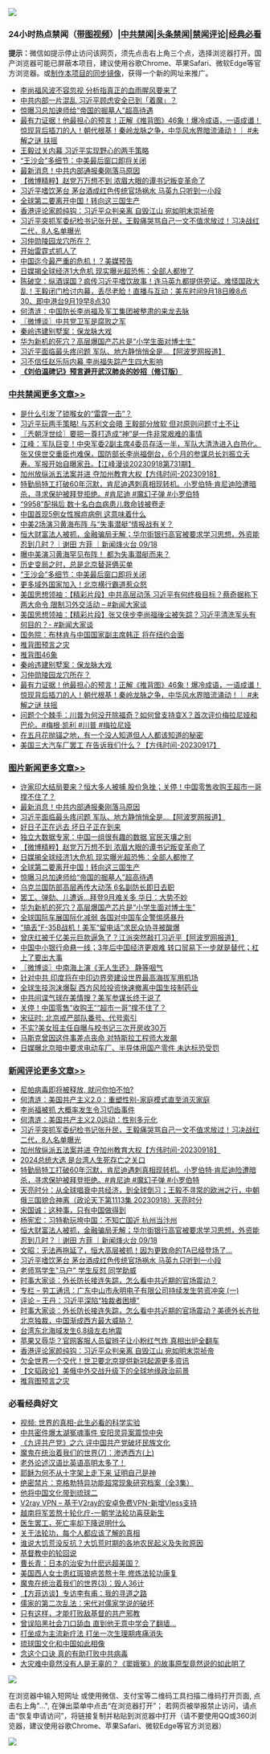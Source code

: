 ![](https://raw.githubusercontent.com/jsvpn/jsproxy/dev/64photo/fqnews-qr.jpg)

<div id="tt">
<h3>24小时热点禁闻（<a href="https://391091.xyz" target="_blank">带图视频</a>）|<a href="#%E4%B8%AD%E5%85%B1%E7%A6%81%E9%97%BB%E6%9B%B4%E5%A4%9A%E6%96%87%E7%AB%A0">中共禁闻</a>|<a href="#%E5%9B%BE%E7%89%87%E6%96%B0%E9%97%BB%E6%9B%B4%E5%A4%9A%E6%96%87%E7%AB%A0">头条禁闻</a>|<a href="#%E6%96%B0%E9%97%BB%E8%AF%84%E8%AE%BA%E6%9B%B4%E5%A4%9A%E6%96%87%E7%AB%A0">禁闻评论|<a href="#%E5%BF%85%E7%9C%8B%E7%BB%8F%E5%85%B8%E5%A5%BD%E6%96%87">经典必看</a></h3>
<div><b>提示：</b>微信如提示停止访问该网页，须先点击右上角三个点，选择浏览器打开。国产浏览器可能已屏蔽本项目，建议使用谷歌Chrome、苹果Safari、微软Edge等官方浏览器。或<a href="%E5%88%B6%E4%BD%9Cgit%E7%A6%81%E9%97%BB%E9%95%9C%E5%83%8F.md">制作本项目的同步镜像</a>，获得一个新的网址来推广。</div>
<ul>

<li><a href="/baitai/20230918/1935375.md">李尚福风波不容忽视 分析指真正的血雨腥风要来了</a></li>
<li><a href="/baitai/20230918/1935374.md">中共内部一片混乱 习近平顾虑安全已到「着魔」？</a></li>
<li><a href="/topimagenews/20230919/1935531.md">惊曝习总加速师给“帝国的掘墓人”超高待遇</a></li>
<li><a href="/comments/20230918/1935365.md">最有力证据！他最担心的预言！正解《推背图》46象！爆冷成语，一语成谶！惊现背后插刀的人！朝代根基！秦岭龙脉之争，中华风水界暗流涌动！｜ #未解之谜 扶摇</a></li>
<li><a href="/ccpdope/20230919/1935466.md">王毅过关内幕 习近平实现野心的两手策略</a></li>
<li><a href="/cbnews/20230919/1935561.md">“王沙会”多细节：中美最后窗口即将关闭</a></li>
<li><a href="/topimagenews/20230919/1935762.md">最新消息！中共内部通报秦刚落马原因</a></li>
<li><a href="/topimagenews/20230919/1935672.md">【微博精粹】赵党万万想不到 浓眉大眼的谭书记叛变革命了</a></li>
<li><a href="/comments/20230919/1935535.md">习近平嗜饮茅台 茅台酒成红色传统官场祸水 马英九只听到一小段</a></li>
<li><a href="/topimagenews/20230919/1935583.md">全球第二要离开中国！转向这三国生产</a></li>
<li><a href="/comments/20230918/1935405.md">香港评论家颜纯钩：习近平众判亲离 自毁江山 宛如明末崇祯帝</a></li>
<li><a href="/comments/20230919/1935720.md">习近平突抓军委纪检书记张升民，王毅痛哭骂自己一文不值求放过！习决战红二代，8人名单曝光</a></li>
<li><a href="/comments/20230918/1935370.md">习仲勋陵园龙穴所在？</a></li>
<li><a href="/finance/20230919/1935584.md">开始雷霆式抓人了</a></li>
<li><a href="/cnnews/20230919/1935551.md">中国迄今最严重的危机！？美媒预告</a></li>
<li><a href="/topimagenews/20230919/1935612.md">日媒揭全球经济1大危机 现实曝光超恐怖：全部人都惨了</a></li>
<li><a href="/sohnews/20230919/1935563.md">陈破空：纵酒误国？疯传习近平嗜饮故事！连马英九都提供旁证。难怪国政大乱！王毅闭门检讨内幕，丢尽老脸！直播与互动：美东时间9月18日晚8点30、即中港台9月19早8点30</a></li>
<li><a href="/ssgc/20230918/1935400.md">何清涟：中国防长李尚福及军工集团被整肃的来龙去脉</a></li>
<li><a href="/ssgc/20230919/1935607.md">〖微博谈〗中共党卫军是腐败之军</a></li>
<li><a href="/comments/20230918/1935371.md">秦岭违建别墅案：保龙脉大戏</a></li>
<li><a href="/topimagenews/20230918/1935401.md">华为新机的死穴？高层爆国产芯片是“小学生面对博士生”</a></li>
<li><a href="/topimagenews/20230919/1935744.md">习近平面临最头疼问题 军队、地方静悄悄全是...【阿波罗网报道】</a></li>
<li><a href="/ccpdope/20230919/1935526.md">习不信任赵乐际内幕 李尚福失踪产生四大影响</a></li>
<li><b><a href="/comments/20200207/1272816.md" target="_blank">《刘伯温碑记》预言避开武汉肺炎的妙招（修订版）</a></b></li>
</ul>
</div>

<div class="catlist">
<h3><a href="/cbnews/" target="_blank">中共禁闻</a><span><a href="/cbnews/" target="_blank" rel="nofollow">更多文章>></a></span></h3>
<ul>
<li><a href="/cbnews/20230919/1935770.md" target="_blank">是什么引发了锁喉女的“雷霆一击”？</a></li>
<li><a href="/cbnews/20230919/1935745.md" target="_blank">习近平玩两手策略! 与苏利文会晤 王毅部分放软 但对原则问题寸土不让</a></li>
<li><a href="/cbnews/20230919/1935727.md" target="_blank">〖兲朝浮世绘〗要把一尊打造成“神”是一件非常艰难的事情</a></li>
<li><a href="/cbnews/20230919/1935712.md" target="_blank">江峰：军队巨变！中央军委2副主席4委员存活一半，军队大清洗进入白热化。张又侠世交重臣也难保，国防部长李尚福倒台，6个月的参谋总长刘振立夭寿。军报开始自曝家丑。【江峰漫谈20230918第731期】</a></li>
<li><a href="/comments/20230919/1935685.md" target="_blank">加州放纵派五法案并进 夺加州教育大权【方伟时间-20230918】</a></li>
<li><a href="/comments/20230919/1935663.md" target="_blank">特勤局特工打破60年沉默，肯尼迪遇刺真相现转机。小罗伯特·肯尼迪险遭暗杀，寻求保护被拜登拒绝。#肯尼迪 #魔幻子弹 #小罗伯特</a></li>
<li><a href="/cbnews/20230919/1935654.md" target="_blank">“9958”配捐后 数十名白血病患儿救命钱被卷走</a></li>
<li><a href="/cbnews/20230919/1935634.md" target="_blank">中国首现5例女性猴痘病例 这意味着什么</a></li>
<li><a href="/cbnews/20230919/1935613.md" target="_blank">中美2场演习黄海布阵 与“失事潜艇”情报战有关？</a></li>
<li><a href="/comments/20230919/1935594.md" target="_blank">恒大财富法人被抓，金融骗局无解；华尔街银行高官被要求学习思想，外资能忍到几时？｜谢田 方菲 ｜新闻烽火台 09/18</a></li>
<li><a href="/cbnews/20230919/1935567.md" target="_blank">曝中美演习黄海罕见布阵！ 都为失事潜艇而来？</a></li>
<li><a href="/cbnews/20230919/1935562.md" target="_blank">历史变局之时，总是北京替哥俩买单</a></li>
<li><a href="/cbnews/20230919/1935561.md" target="_blank">“王沙会”多细节：中美最后窗口即将关闭</a></li>
<li><a href="/cbnews/20230919/1935532.md" target="_blank">更多域外国家加入！北京横行霸道惹众怒</a></li>
<li><a href="/cbnews/20230919/1935522.md" target="_blank">美国思想领袖：【精彩片段】中共高层动荡 习近平有何终极目标？蔡奇据称下两大命令 限制习外交活动 &#8211; #新闻大家谈</a></li>
<li><a href="/cbnews/20230919/1935521.md" target="_blank">美国思想领袖：【精彩片段】张又侠步李尚福後尘被失踪？习近平清洗军头有何目的？- #新闻大家谈</a></li>
<li><a href="/cbnews/20230918/1935417.md" target="_blank">国务院：布林肯与中国国家副主席韩正 将在纽约会面</a></li>
<li><a href="/comments/20230918/1935373.md" target="_blank">推背图预言之灾</a></li>
<li><a href="/comments/20230918/1935372.md" target="_blank">推背图46象</a></li>
<li><a href="/comments/20230918/1935371.md" target="_blank">秦岭违建别墅案：保龙脉大戏</a></li>
<li><a href="/comments/20230918/1935370.md" target="_blank">习仲勋陵园龙穴所在？</a></li>
<li><a href="/comments/20230918/1935365.md" target="_blank">最有力证据！他最担心的预言！正解《推背图》46象！爆冷成语，一语成谶！惊现背后插刀的人！朝代根基！秦岭龙脉之争，中华风水界暗流涌动！｜ #未解之谜 扶摇</a></li>
<li><a href="/comments/20230918/1935298.md" target="_blank">问题个个棘手：川普为何没开除福奇？如何曾支持变X？首次评价梅拉尼娅和巴伦。#梅根·凯利 #川普 #梅拉尼娅</a></li>
<li><a href="/comments/20230918/1935284.md" target="_blank">在五月花抛锚之地，有一个没人知道但人人都该知道的秘密</a></li>
<li><a href="/comments/20230918/1935283.md" target="_blank">美国三大汽车厂罢工 在告诉我们什么？【方伟时间-20230917】</a></li>

</ul>
</div>
<div class="catlist">
<h3><a href="/topimagenews/" target="_blank">图片新闻</a><span><a href="/topimagenews/" target="_blank" rel="nofollow">更多文章>></a></span></h3>
<ul>
<li><a href="/topimagenews/20230919/1935798.md" target="_blank">许家印大结局要来？恒大多人被捕 股价急挫；关停！中国零售收购王超市一哥撑不住了？</a></li>
<li><a href="/topimagenews/20230919/1935762.md" target="_blank">最新消息！中共内部通报秦刚落马原因</a></li>
<li><a href="/topimagenews/20230919/1935744.md" target="_blank">习近平面临最头疼问题 军队、地方静悄悄全是&#8230;【阿波罗网报道】</a></li>
<li><a href="/topimagenews/20230919/1935722.md" target="_blank">好日子正在远去 坏日子正在到来</a></li>
<li><a href="/topimagenews/20230919/1935721.md" target="_blank">独立大数据专家：中国一组很有趣的数据 官民天壤之别</a></li>
<li><a href="/topimagenews/20230919/1935672.md" target="_blank">【微博精粹】赵党万万想不到 浓眉大眼的谭书记叛变革命了</a></li>
<li><a href="/topimagenews/20230919/1935612.md" target="_blank">日媒揭全球经济1大危机 现实曝光超恐怖：全部人都惨了</a></li>
<li><a href="/topimagenews/20230919/1935583.md" target="_blank">全球第二要离开中国！转向这三国生产</a></li>
<li><a href="/topimagenews/20230919/1935531.md" target="_blank">惊曝习总加速师给“帝国的掘墓人”超高待遇</a></li>
<li><a href="/topimagenews/20230918/1935438.md" target="_blank">乌克兰国防部高层再传大动荡 6名副防长即日去职</a></li>
<li><a href="/topimagenews/20230918/1935402.md" target="_blank">罢工、弹劾、儿遭诉…拜登9月难关多 华日：大势不妙</a></li>
<li><a href="/topimagenews/20230918/1935401.md" target="_blank">华为新机的死穴？高层爆国产芯片是“小学生面对博士生”</a></li>
<li><a href="/topimagenews/20230918/1935382.md" target="_blank">全球国际车展国际化减弱 各国对中国车企警惕感暴升</a></li>
<li><a href="/topimagenews/20230918/1935367.md" target="_blank">“搞丢”F-35B战机！美军“留电话”求民众协寻被酸爆</a></li>
<li><a href="/topimagenews/20230918/1935326.md" target="_blank">曾庆红被千亿美元巨款逼急了？江派突然敲打习近平【阿波罗网报道】</a></li>
<li><a href="/topimagenews/20230918/1935268.md" target="_blank">中国中小银行命悬一线；3年后中国经济更艰难 转口贸易下一步就是替代；杠上了要出大事</a></li>
<li><a href="/topimagenews/20230918/1935168.md" target="_blank">〖微博谈〗中南海上演《无人生还》 静等咽气</a></li>
<li><a href="/topimagenews/20230918/1935160.md" target="_blank">针对中共 印度将在中印边界旁建设世界最高海拔军用机场</a></li>
<li><a href="/topimagenews/20230918/1935159.md" target="_blank">全球生技泡沫爆裂 西方风险投资快速撤离中国生技制药业</a></li>
<li><a href="/topimagenews/20230918/1935136.md" target="_blank">中共间谍气球在美情搜？美军参谋长终于说了</a></li>
<li><a href="/topimagenews/20230918/1935100.md" target="_blank">关停！中国零售“收购王”“超市一哥”撑不住了？</a></li>
<li><a href="/comments/20230918/1935095.md" target="_blank">宋征时: 北京戒严部队番号、代号索引</a></li>
<li><a href="/topimagenews/20230918/1935085.md" target="_blank">不实?美女班主任自曝与校书记三次开房收30万</a></li>
<li><a href="/topimagenews/20230918/1935060.md" target="_blank">马斯克曾因这件事差点丧命 对特斯拉工程师大发飙</a></li>
<li><a href="/topimagenews/20230918/1935055.md" target="_blank">日媒曝北京暗中要求电动车厂、半导体用国产零件 未达标恐受罚</a></li>

</ul>
</div>
<div class="catlist">
<h3><a href="/comments/" target="_blank">新闻评论</a><span><a href="/comments/" target="_blank" rel="nofollow">更多文章>></a></span></h3>
<ul>
<li><a href="/comments/20230919/1935780.md" target="_blank">尼帕病毒即将被释放, 就问你怕不怕?</a></li>
<li><a href="/comments/20230919/1935739.md" target="_blank">何清涟：美国共产主义2.0：重塑性别-家庭模式直至消灭家庭</a></li>
<li><a href="/comments/20230919/1935732.md" target="_blank">李尚福被抓 大概率发生令习切齿事件</a></li>
<li><a href="/comments/20230919/1935723.md" target="_blank">何清涟：美国共产主义2.0运动：性别多元化</a></li>
<li><a href="/comments/20230919/1935720.md" target="_blank">习近平突抓军委纪检书记张升民，王毅痛哭骂自己一文不值求放过！习决战红二代，8人名单曝光</a></li>
<li><a href="/comments/20230919/1935685.md" target="_blank">加州放纵派五法案并进 夺加州教育大权【方伟时间-20230918】</a></li>
<li><a href="/comments/20230919/1935675.md" target="_blank">2024总统大选 是台湾人生死存亡之关口</a></li>
<li><a href="/comments/20230919/1935663.md" target="_blank">特勤局特工打破60年沉默，肯尼迪遇刺真相现转机。小罗伯特·肯尼迪险遭暗杀，寻求保护被拜登拒绝。#肯尼迪 #魔幻子弹 #小罗伯特</a></li>
<li><a href="/comments/20230919/1935653.md" target="_blank">天亮时分：从全球唱衰中共经济，到全球倒习；王毅不寻常的欧洲之行，中朝俄三国貌合神离（政论天下第1113集 20230918）天亮时分</a></li>
<li><a href="/comments/20230919/1935643.md" target="_blank">宋国诚：这种事，只有中国做得到</a></li>
<li><a href="/comments/20230919/1935640.md" target="_blank">杨宪宏：习特勒玩垮中国：不知亡国近 杭州当汴州</a></li>
<li><a href="/comments/20230919/1935594.md" target="_blank">恒大财富法人被抓，金融骗局无解；华尔街银行高官被要求学习思想，外资能忍到几时？｜谢田 方菲 ｜新闻烽火台 09/18</a></li>
<li><a href="/comments/20230919/1935581.md" target="_blank">文昭：无法再拖延了，恒大高层被抓！因为更致命的TA已经登场了&#8230;</a></li>
<li><a href="/comments/20230919/1935535.md" target="_blank">习近平嗜饮茅台 茅台酒成红色传统官场祸水 马英九只听到一小段</a></li>
<li><a href="/comments/20230919/1935489.md" target="_blank">老师骂学生&quot;马户&quot; 学生反怼 同学助威</a></li>
<li><a href="/comments/20230919/1935451.md" target="_blank">时事大家谈：外长防长接连失踪，怎么看中共近期的官场震动？</a></li>
<li><a href="/comments/20230918/1935448.md" target="_blank">专栏 &#8211; 劳工通讯：广东中山市永明电子有限公司持续发生劳资冲突 (一)</a></li>
<li><a href="/comments/20230918/1935441.md" target="_blank">评论 &#8211; 王丹：习近平深陷“独裁者困境”</a></li>
<li><a href="/comments/20230918/1935432.md" target="_blank">时事大家谈：外长防长接连失踪，怎么看中共近期的官场震动？美德外长齐批北京独裁，中国渐成西方最大威胁？</a></li>
<li><a href="/comments/20230918/1935424.md" target="_blank">台湾东北海域发生6.8级左右地震</a></li>
<li><a href="/comments/20230918/1935406.md" target="_blank">苹果又辱华？官网客服人员留辫子让小粉红气炸 真相出炉全翻车</a></li>
<li><a href="/comments/20230918/1935405.md" target="_blank">香港评论家颜纯钩：习近平众判亲离 自毁江山 宛如明末崇祯帝</a></li>
<li><a href="/comments/20230918/1935404.md" target="_blank">欠全世界一个交代！世卫要北京提供新冠起源更多资讯</a></li>
<li><a href="/comments/20230918/1935391.md" target="_blank">【文韬政论】美俄中外交战升级下的全球地缘政治前景</a></li>
<li><a href="/comments/20230918/1935373.md" target="_blank">推背图预言之灾</a></li>

</ul>
</div>

<div class="catlist">
<h3>必看经典好文</h3>
<ul>
<li><a href="/aomi/supernatural/20150313/374665.md" target="_blank">视频: 世界的真相-此生必看的科学实验</a></li>
<li><a href="/ccpdope/20220806/1768044.md" target="_blank">中共密件爆太湖冤魂事件 安阳灵异案震惊中央</a></li>
<li><a href="/bookonline/20131116/201050.md" target="_blank">《九评共产党》之六 评中国共产党破坏民族文化</a></li>
<li><a href="/topimagenews/20180527/948369.md" target="_blank">魔鬼在统治着我们的世界(7)：渗透西方(上)</a></li>
<li><a href="/cbnews/20230826/1925513.md" target="_blank">老外论述汉语比英语高明太多了！</a></li>
<li><a href="/ccpdope/20190803/1168965.md" target="_blank">耶稣为何不从十字架上走下来 证明自己是神</a></li>
<li><a href="/comments/20200705/783265.md" target="_blank">绝密禁片：克格勃特异功能超常现象研究档案（全3集）</a></li>
<li><a href="/bannedvideo/20220502/1727317.md" target="_blank">他将中国文化带到琉球二</a></li>
<li><a href="/comments/20210402/1257608.md" target="_blank">V2ray VPN &#8211; 基于V2ray的安卓免费VPN-新增Vless支持</a></li>
<li><a href="/comments/20200123/1263458.md" target="_blank">越南将军苦熬十轮化疗-一朝学法轮功喜获新生</a></li>
<li><a href="/sohnews/20150904/445868.md" target="_blank">医生罢工，死亡率却下降说明什么</a></li>
<li><a href="/topimagenews/20161125/619230.md" target="_blank">关于法轮功，每个人都应该了解的真相</a></li>
<li><a href="/bannedvideo/20220120/1681818.md" target="_blank">谁说大饥荒没反抗？大饥荒时期的各地农民起义及失败原因</a></li>
<li><a href="/comments/20220503/1727726.md" target="_blank">基督教中的轮回说</a></li>
<li><a href="/taiwannews/20221015/1797413.md" target="_blank">曹长青：日本的治安为什麽远超美国？</a></li>
<li><a href="/comments/20190126/1070164.md" target="_blank">美国西人女士患红斑狼疮苦熬十年 修炼法轮功康复</a></li>
<li><a href="/topimagenews/20180521/945342.md" target="_blank">魔鬼在统治着我们的世界(3)：毁人36计</a></li>
<li><a href="/comments/20210804/1600181.md" target="_blank">【方菲访谈】专访李有甫：我的寻道之路</a></li>
<li><a href="/tculture/20181126/1037279.md" target="_blank">儒家的第二次乱法：宋代对儒家学说的破坏</a></li>
<li><a href="/comments/20220127/1684835.md" target="_blank">只有这样，才能打败敌基督的共产邪教</a></li>
<li><a href="/topimagenews/20200928/1404412.md" target="_blank">曾误陷黑社会刀口舔血 直到他无意中学会了翻墙&#8230;</a></li>
<li><a href="/cbnews/20210810/1603566.md" target="_blank">打坐成为主流新疗法 打坐一次生理期疼痛消失</a></li>
<li><a href="/bannedvideo/20220411/1717515.md" target="_blank">琉球国文化和中国如此相像</a></li>
<li><a href="/comments/20200707/1357090.md" target="_blank">念这个口诀 真的有助打败中共病毒</a></li>
<li><a href="/lifebaike/20210511/1544066.md" target="_blank">大灾难中竟然没有人是无辜的？《窦娥冤》的故事原型竟然说的如此明了</a></li>

</ul>
</div>

![](https://raw.githubusercontent.com/jsvpn/jsproxy/dev/64photo/fqnews-qr.jpg)

在浏览器中输入短网址 或使用微信、支付宝等二维码工具扫描二维码打开页面, 点击右上角"...", 在弹出菜单中点击“在浏览器打开”； 若网页被举报禁止访问，请点击“恢复申请访问”，将链接复制并粘贴到浏览器中打开（请不要使用QQ或360浏览器，建议使用谷歌Chrome、苹果Safari、微软Edge等官方浏览器）

![](https://raw.githubusercontent.com/jsvpn/jsproxy/dev/64photo/wx.jpg)